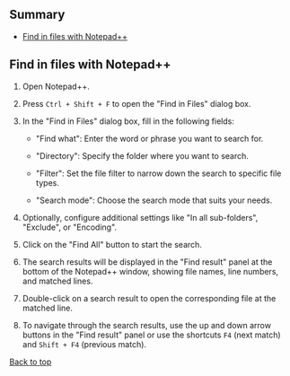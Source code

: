 ## Summary

* [Find in files with Notepad++](#find-in-files-with-notepad)

## Find in files with Notepad++

1. Open Notepad++.

2. Press `Ctrl + Shift + F` to open the "Find in Files" dialog box.

3. In the "Find in Files" dialog box, fill in the following fields:

   - "Find what": Enter the word or phrase you want to search for.

   - "Directory": Specify the folder where you want to search.

   - "Filter": Set the file filter to narrow down the search to specific file types.

   - "Search mode": Choose the search mode that suits your needs.

4. Optionally, configure additional settings like "In all sub-folders", "Exclude", or "Encoding".

5. Click on the "Find All" button to start the search.

6. The search results will be displayed in the "Find result" panel at the bottom of the Notepad++ window, showing file names, line numbers, and matched lines.

7. Double-click on a search result to open the corresponding file at the matched line.

8. To navigate through the search results, use the up and down arrow buttons in the "Find result" panel or use the shortcuts `F4` (next match) and `Shift + F4` (previous match).

[Back to top](#summary)

